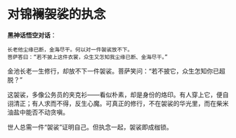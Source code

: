 # 对锦襕袈裟的执念



**黑神话悟空对话**：

```
长老他尘缘已断，金海尽干。何以对一件袈裟放不下。
菩萨答曰：“若不披上这件衣裳，众生又怎知我尘缘已断、金海尽干。”
```



金池长老一生修行，却放不下一件袈裟。菩萨笑问：“若不披它，众生怎知你已超脱？”

这袈裟，多像公务员的夹克衫——看似朴素，却是身份的烙印。有人穿上它，便自诩清正；有人求而不得，反生心魔。可真正的修行，不在袈裟的华光里，而在柴米油盐中能否不动贪嗔。

世人总需一件“袈裟”证明自己。但执念一起，袈裟即成枷锁。